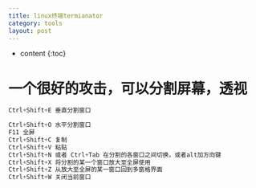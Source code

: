 ```yaml
---
title: linux终端termianator
category: tools
layout: post
---
```

* content
{:toc}

# 一个很好的攻击，可以分割屏幕，透视

```c
Ctrl+Shift+E 垂直分割窗口

Ctrl+Shift+O 水平分割窗口
F11 全屏
Ctrl+Shift+C 复制
Ctrl+Shift+V 粘贴
Ctrl+Shift+N 或者 Ctrl+Tab 在分割的各窗口之间切换，或者alt加方向键
Ctrl+Shift+X 将分割的某一个窗口放大至全屏使用
Ctrl+Shift+Z 从放大至全屏的某一窗口回到多窗格界面
Ctrl+Shift+W 关闭当前窗口
```
